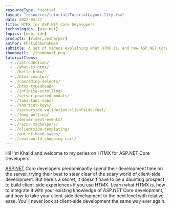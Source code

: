 ```yaml
---
resourceType: tutorial
layout: "resources/tutorial/TutorialLayout.11ty.tsx"
date: 2022-04-27
title: HTMX for ASP.NET Core Developers
technologies: [asp.net]
topics: [web, ide]
products: [rider,resharper]
author: khalidabuhakmeh
subtitle: A set of videos explaining what HTMX is, and how ASP.NET Core developers can use it to create rich client-side experiences.
thumbnail: ./thumbnail.png
tutorialItems:
  - ./introduction/
  - ./what-is-htmx/
  - ./hello-htmx/
  - ./htmx-counter/
  - ./cascading-selects/
  - ./htmx-typeahead/
  - ./infinite-scrolling/
  - ./server-powered-modals/
  - ./tabs-tabs-tabs/
  - ./shortcut-keys/
  - ./serverside-validation-clientside-feel/
  - ./long-polling/
  - ./server-sent-events/
  - ./razor-taghelpers/
  - ./clientside-templating/
  - ./out-of-band-swaps/
  - ./real-world-shopping-cart/
---
```


Hi! I'm Khalid and welcome to my series on HTMX for ASP.NET Core Developers.

[ASP.NET](https://asp.net/) Core developers predominantly spend their development time on the server, trying their best to steer clear of the scary world of client-side development. But here's a secret, it doesn't have to be a daunting prospect to build client-side experiences if you use HTMX. Learn what HTMX is, how to integrate it with your existing knowledge of ASP.NET Core development, and how to take your client-side development to the next level with relative ease. You'll never look at client-side development the same way ever again.